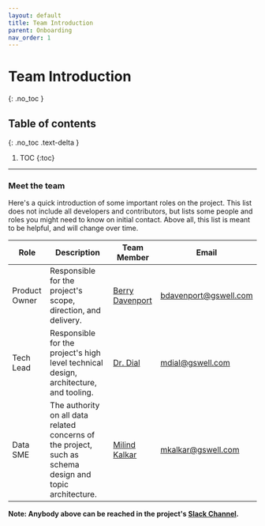 ```yaml
---
layout: default
title: Team Introduction
parent: Onboarding
nav_order: 1
---
```


# Team Introduction

{: .no_toc }

## Table of contents

{: .no_toc .text-delta }

1. TOC
   {:toc}

---

### Meet the team

Here's a quick introduction of some important roles on the project. This list does not include all developers and contributors, but lists some people and roles you might need to know on initial contact. Above all, this list is meant to be helpful, and will change over time.

| Role          | Description                                                                                              | Team Member                                  | Email                                                 |
| ------------- | -------------------------------------------------------------------------------------------------------- | -------------------------------------------- | ----------------------------------------------------- |
| Product Owner | Responsible for the project's scope, direction, and delivery.                                            | [Berry Davenport](https://github.com/berryd) | [bdavenport@gswell.com](mailto:bdavenport@gswell.com) |
| Tech Lead     | Responsible for the project's high level technical design, architecture, and tooling.                    | [Dr. Dial](https://github.com/mdial89f)      | [mdial@gswell.com](mailto:mdial@gswell.com)           |
| Data SME      | The authority on all data related concerns of the project, such as schema design and topic architecture. | [Milind Kalkar](https://github.com/mskalkar) | [mkalkar@gswell.com](mailto:mkalkar@gswell.com)       |

**Note: Anybody above can be reached in the project's [Slack Channel](https://cmsgov.slack.com/archives/C047RBDL396).**
